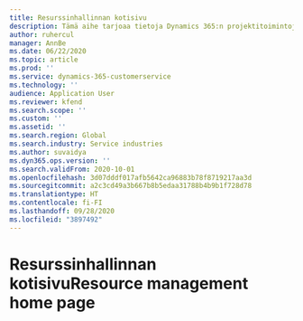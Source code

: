 ```yaml
---
title: Resurssinhallinnan kotisivu
description: Tämä aihe tarjoaa tietoja Dynamics 365:n projektitoimintojen uusista resurssinhallintatoiminnosta.
author: ruhercul
manager: AnnBe
ms.date: 06/22/2020
ms.topic: article
ms.prod: ''
ms.service: dynamics-365-customerservice
ms.technology: ''
audience: Application User
ms.reviewer: kfend
ms.search.scope: ''
ms.custom: ''
ms.assetid: ''
ms.search.region: Global
ms.search.industry: Service industries
ms.author: suvaidya
ms.dyn365.ops.version: ''
ms.search.validFrom: 2020-10-01
ms.openlocfilehash: 3d07dddf017afb5642ca96883b78f8719217aa3d
ms.sourcegitcommit: a2c3cd49a3b667b8b5edaa31788b4b9b1f728d78
ms.translationtype: HT
ms.contentlocale: fi-FI
ms.lasthandoff: 09/28/2020
ms.locfileid: "3897492"
---
```

# <a name="resource-management-home-page"></a><span data-ttu-id="f6aae-103">Resurssinhallinnan kotisivu</span><span class="sxs-lookup"><span data-stu-id="f6aae-103">Resource management home page</span></span>
